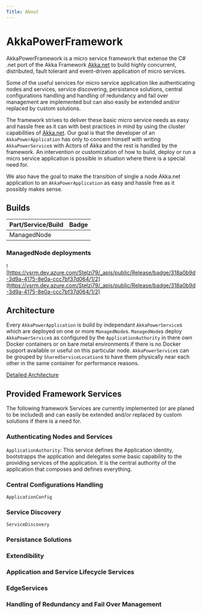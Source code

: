 ```yaml
---
Title: About
---
```


# AkkaPowerFramework

AkkaPowerFramework is a micro service framework that extense the C# .net port of the Akka Framework [Akka.net](https://getakka.net) to build highly concurrent, distributed, fault tolerant and event-driven application of micro services.

Some of the useful services for micro service application like authenticating nodes and services, service discovering, persistance solutions, central configurations handling and handling of redundancy and fail over management are implemented but can also easily be extended and/or replaced by custom solutions.

The framework strives to deliver these basic micro service needs as easy and hassle free as it can with best practices in mind by using the cluster capabilities of [Akka.net](https://getakka.net). Our goal is that the developer of an ```AkkaPowerApplication``` has only to concern himself with writing ```AkkaPowerService```s with Actors of Akka and the rest is handled by the framework. An intervention or customization of how to build, deploy or run a micro service application is possible in situation where there is a special need for.

We also have the goal to make the transition of single a node Akka.net application to an ```AkkaPowerApplication``` as easy and hassle free as it possibly makes sense.

## Builds

| Part/Service/Build | Badge |
| ------------------ | ----- |
| ManagedNode        |       |

### ManagedNode deployments

![https://vsrm.dev.azure.com/Stelzi79/_apis/public/Release/badge/318a0b9d-3d9a-4175-8e0a-ccc7bf37d064/1/2](https://vsrm.dev.azure.com/Stelzi79/_apis/public/Release/badge/318a0b9d-3d9a-4175-8e0a-ccc7bf37d064/1/2)

## Architecture

Every ```AkkaPowerApplication``` is build by independant ```AkkaPowerService```s which are deployed on one or more ```ManagedNode```s. ```ManagedNode```s deploy ```AkkaPowerService```s as configured by the ```ApplicationAuthority``` in there own Docker containers or on bare metal environments if there is no Docker support available or useful on this particular node. ```AkkaPowerService```s can be grouped by ```SharedServiceLocation```s to have them physically near each other in the same container for performance reasons.

[Detailed Architecture](architecture/architecture)

## Provided Framework Services

The following framework Services are currently implemented (or are planed to be included) and can easily be extended and/or replaced by custom solutions if there is a need for.

### Authenticating Nodes and Services

```ApplicationAuthority```: This service defines the Application identity, bootstrapps the application and delegates some basic capability to the providing services of the application. It is the central authority of the application that composes and defines everything.

### Central Configurations Handling

```ApplicationConfig```

### Service Discovery

```ServiceDiscovery```

### Persistance Solutions

### Extendibility

### Application and Service Lifecycle Services

### EdgeServices

### Handling of Redundancy and Fail Over Management
